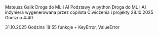 Mateusz Galik
Droga do ML i AI
Podstawy w python
Droga do ML i AI inzyniera wygenerowana przez copilota
Ciwiczenia i projekty
28.10.2025 Godizna 4:40 


31.10.2025 Godzina 18:55
funkcje + KeyError, ValueError